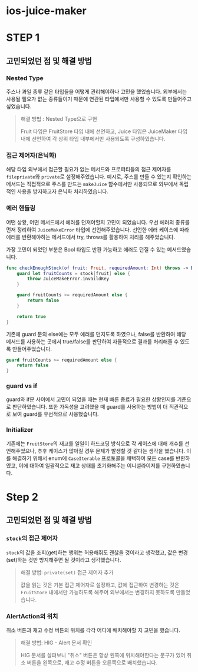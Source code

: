 # ios-juice-maker

# STEP 1

## 고민되었던 점 및 해결 방법

### Nested Type

주스나 과일 종류 같은 타입들을 어떻게 관리해야하나 고민을 했었습니다. 외부에서는 사용될 필요가 없는 종류들이기 때문에 연관된 타입에서만 사용할 수 있도록 만들어주고 싶었습니다. 

> 해결 방법 : Nested Type으로 구현
>
> Fruit 타입은 FruitStore 타입 내에 선언하고, Juice 타입은 JuiceMaker 타입 내에 선언하여 각 상위 타입 내부에서만 사용되도록 구성하였습니다.

### 접근 제어자(은닉화)

해당 타입 외부에서 접근할 필요가 없는 메서드와 프로퍼티들의 접근 제어자를 `fileprivate`와 `private`로 설정해주었습니다. 예시로, 주스를 만들 수 있는지 확인하는 메서드는 직접적으로 주스를 만드는 `makeJuice` 함수에서만 사용되므로 외부에서 독립적인 사용을 방지하고자 은닉화 처리하였습니다.

### 에러 핸들링

어떤 상황, 어떤 메서드에서 에러를 던져야할지 고민이 되었습니다. 우선 에러의 종류를 먼저 정리하여 `JuiceMakeError` 타입에 선언해주었습니다. 선언한 에러 케이스에 따라 에러를 반환해야하는 메서드에서 try, throws를 활용하여 처리를 해주었습니다. 

가장 고민이 되었던 부분은 Bool 타입도 반환 가능하고 에러도 던질 수 있는 메서드였습니다. 

```swift
func checkEnoughStock(of fruit: Fruit, requiredAmount: Int) throws -> Bool {
    guard let fruitCounts = stock[fruit] else {
        throw JuiceMakeError.invaildKey
    }

    guard fruitCounts >= requiredAmount else {
        return false
    }

    return true
}
```
기존에 guard 문의 else에는 모두 에러를 던지도록 하였으나, false를 반환하여 해당 메서드를 사용하는 곳에서 true/false를 판단하여 자율적으로 결과를 처리해줄 수 있도록 만들어주었습니다. 

```swift
guard fruitCounts >= requiredAmount else {
    return false
}
```


### guard vs if 

guard와 if문 사이에서 고민이 되었을 때는 현재 빠른 종료가 필요한 상황인지를 기준으로 판단하였습니다. 또한 가독성을 고려했을 때 guard를 사용하는 방법이 더 직관적으로 보여 guard를 우선적으로 사용했습니다.



### Initializer

기존에는 `FruitStore`의 재고를 일일이 하드코딩 방식으로 각 케이스에 대해 개수를 선언해주었으나, 추후 케이스가 많아질 경우 문제가 발생할 것 같다는 생각을 했습니다. 이를 해결하기 위해서 enum에 `CaseIterable` 프로토콜을 채택하여 모든 case를 반환하였고, 이에 대하여 일괄적으로 재고 상태를 초기화해주는 이니셜라이저를 구현하였습니다. 


# Step 2 

## 고민되었던 점 및 해결 방법

### `stock`의 접근 제어자 

`stock`의 값을 조회(get)하는 행위는 허용해줘도 괜찮을 것이라고 생각했고, 값은 변경(set)하는 것만 방지해주면 될 것이라고 생각했습니다. 

> 해결 방법: `private(set)` 접근 제어자 추가
> 
> 값을 읽는 것은 기본 접근 제어자로 설정하고, 값에 접근하여 변경하는 것은 `FruitStore` 내에서만 가능하도록 해주어 외부에서는 변경하지 못하도록 만들었습니다. 

### AlertAction의 위치

취소 버튼과 재고 수정 버튼의 위치를 각각 어디에 배치해야할 지 고민을 했습니다. 

> 해결 방법: HIG - Alert 문서 확인
> 
> HIG 문서를 살펴보니 "취소" 버튼은 항상 왼쪽에 위치해야한다는 문구가 있어 취소 버튼을 왼쪽으로, 재고 수정 버튼을 오른쪽으로 배치했습니다.

